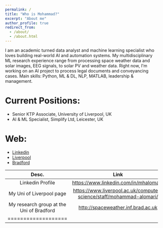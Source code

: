 ```yaml
---
permalink: /
title: "Who is Mohammad?"
excerpt: "About me"
author_profile: true
redirect_from: 
  - /about/
  - /about.html
---
```


I am an academic turned data analyst and machine learning specialist who loves building real-world AI and automation systems. My multidisciplinary ML research experience range from processing space weather data and solar images, EEG signals, to solar PV and weather data. Right now, I'm working on an AI project to process legal documents and conveyancing cases. Main skills: Python, ML & DL, NLP, MATLAB, leadership & management.

Current Positions:
======
* Senior KTP Associate, University of Liverpool, UK
* AI & ML Specialist, Simplify Ltd, Leicester, UK

Web:
======
* [Linkedin](https://www.linkedin.com/in/mhalomari/)
* [Liverpool](https://www.liverpool.ac.uk/computer-science/staff/mohammad-alomari/)
* [Bradford](http://spaceweather.inf.brad.ac.uk)

| Desc. | Link |
|:-------:|:-------:|
| Linkedin Profile   | https://www.linkedin.com/in/mhalomari/   |
| My Uni of Liverpool page   | https://www.liverpool.ac.uk/computer-science/staff/mohammad-alomari/   |
| My research group at the Uni of Bradford | http://spaceweather.inf.brad.ac.uk|
|===================|